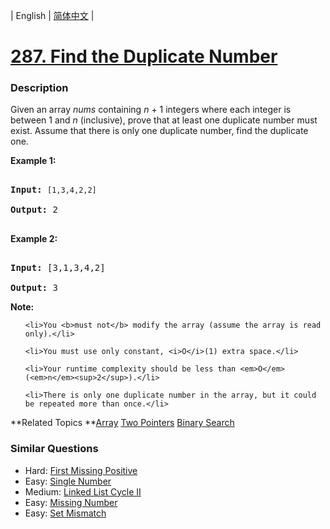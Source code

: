 | English | [简体中文](README.md) |

# [287. Find the Duplicate Number](https://leetcode-cn.com/problems/find-the-duplicate-number)
 ### Description
<p>Given an array <i>nums</i> containing <i>n</i> + 1 integers where each integer is between 1 and <i>n</i> (inclusive), prove that at least one duplicate number must exist. Assume that there is only one duplicate number, find the duplicate one.</p>

<p><b>Example 1:</b></p>

<pre>
<b>Input:</b> <code>[1,3,4,2,2]</code>
<b>Output:</b> 2
</pre>

<p><b>Example 2:</b></p>

<pre>
<b>Input:</b> [3,1,3,4,2]
<b>Output:</b> 3</pre>

<p><b>Note:</b></p>

<ol>
	<li>You <b>must not</b> modify the array (assume the array is read only).</li>
	<li>You must use only constant, <i>O</i>(1) extra space.</li>
	<li>Your runtime complexity should be less than <em>O</em>(<em>n</em><sup>2</sup>).</li>
	<li>There is only one duplicate number in the array, but it could be repeated more than once.</li>
</ol>

**Related Topics	**[Array](https://leetcode-cn.com/tag/array) [Two Pointers](https://leetcode-cn.com/tag/two-pointers) [Binary Search](https://leetcode-cn.com/tag/binary-search) 

### Similar Questions
 - Hard:	[First Missing Positive](https://leetcode-cn.com/problems/first-missing-positive) 
 - Easy:	[Single Number](https://leetcode-cn.com/problems/single-number) 
 - Medium:	[Linked List Cycle II](https://leetcode-cn.com/problems/linked-list-cycle-ii) 
 - Easy:	[Missing Number](https://leetcode-cn.com/problems/missing-number) 
 - Easy:	[Set Mismatch](https://leetcode-cn.com/problems/set-mismatch) 
